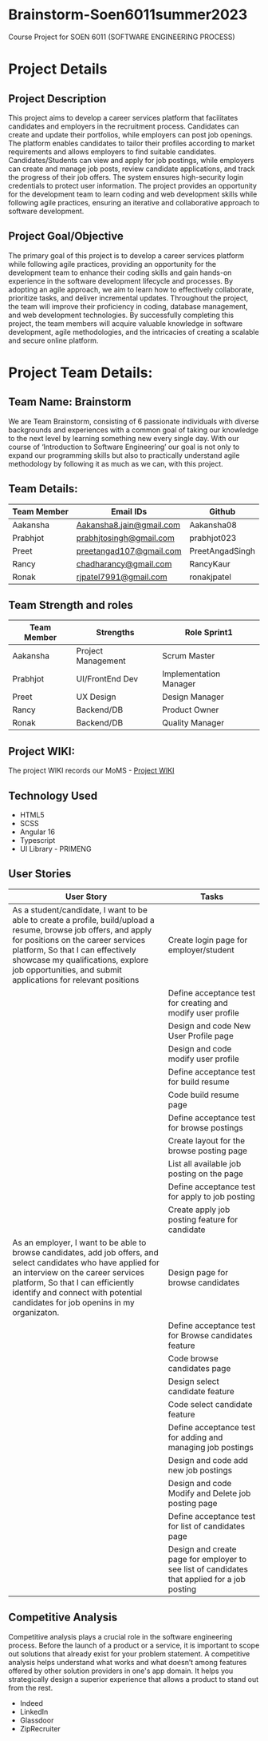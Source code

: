 # Brainstorm-Soen6011summer2023
Course Project for SOEN 6011 (SOFTWARE ENGINEERING PROCESS) 

# Project Details

## Project Description

This project aims to develop a career services platform that facilitates candidates and employers in the recruitment process. Candidates can create and update their portfolios, while employers can post job openings. The platform enables candidates to tailor their profiles according to market requirements and allows employers to find suitable candidates. Candidates/Students can view and apply for job postings, while employers can create and manage job posts, review candidate applications, and track the progress of their job offers. The system ensures high-security login credentials to protect user information. The project provides an opportunity for the development team to learn coding and web development skills while following agile practices, ensuring an iterative and collaborative approach to software development.

## Project Goal/Objective

The primary goal of this project is to develop a career services platform while following agile practices, providing an opportunity for the development team to enhance their coding skills and gain hands-on experience in the software development lifecycle and processes. By adopting an agile approach, we aim to learn how to effectively collaborate, prioritize tasks, and deliver incremental updates. Throughout the project, the team will improve their proficiency in coding, database management, and web development technologies. By successfully completing this project, the team members will acquire valuable knowledge in software development, agile methodologies, and the intricacies of creating a scalable and secure online platform.


# Project Team Details:

## Team Name: **Brainstorm**

We are Team Brainstorm, consisting of 6 passionate individuals with diverse backgrounds and experiences with a common goal of taking our knowledge to the next level by learning something new every single day. With our course of ‘Introduction to Software Engineering’ our goal is not only to expand our programming skills but also to practically understand agile methodology by following it as much as we can, with this project.

## Team Details:

| Team Member | Email IDs                    | Github     |
|-------------|------------------------------|------------|
| Aakansha    | Aakansha8.jain@gmail.com    | Aakansha08 |
| Prabhjot    | prabhjtosingh@gmail.com      | prabhjot023|
| Preet       | preetangad107@gmail.com      | PreetAngadSingh |
| Rancy       | chadharancy@gmail.com        | RancyKaur  |
| Ronak       | rjpatel7991@gmail.com        | ronakjpatel |

## Team Strength and roles

| Team Member | Strengths              | Role Sprint1        |
|-------------|------------------------|---------------------|
| Aakansha    | Project Management     | Scrum Master        |
| Prabhjot    | UI/FrontEnd Dev        | Implementation Manager |
| Preet       | UX Design              | Design Manager      |
| Rancy       | Backend/DB             | Product Owner       |
| Ronak       | Backend/DB             | Quality Manager     |

## Project WIKI:

The project WIKI records our MoMS - [Project WIKI](https://github.com/nmnKumar/Brainstorm-Soen6011summer2023/wiki)

## Technology Used
* HTML5
* SCSS
* Angular 16
* Typescript
* UI Library - PRIMENG

## User Stories
| User Story  | Tasks                  |
|-------------|------------------------|
| As a student/candidate, I want to be able to create a profile, build/upload a resume, browse job offers, and apply for positions on the career services platform, So that I can effectively showcase my qualifications, explore job opportunities, and submit applications for relevant positions|Create login page for employer/student|
||Define acceptance test for creating and modify user profile|
||Design and code New User Profile page|
||Design and code modify user profile|
||Define acceptance test for build resume
||Code build resume page|
||Define acceptance test for browse postings|
||Create layout for the browse posting page|
||List all available job posting on the page|
||Define acceptance test for apply to job posting|
||Create apply job posting feature for candidate|
|As an employer, I want to be able to browse candidates, add job offers, and select candidates who have applied for an interview on the career services platform, So that I can efficiently identify and connect with potential candidates for job openins in my organizaton.| Design page for browse candidates|
||Define acceptance test for Browse candidates feature|
||Code browse candidates page|
||Design select candidate feature| Define acceptance test for select candidate feature|
||Code select candidate feature|
||Define acceptance test for adding and managing job postings|
||Design and code add new job postings|
||Design and code Modify and Delete job posting page|
||Define acceptance test for list of candidates page|
||Design and create page for employer to see list of candidates that applied for a job posting|


## Competitive Analysis
Competitive analysis plays a crucial role in the software engineering process. Before the launch of a product or a service, it is important to scope out solutions that already exist for your problem statement. A competitive analysis helps understand what works and what doesn’t among features offered by other solution providers in one's app domain. It helps you strategically design a superior experience that allows a product to stand out from the rest.
* Indeed
* LinkedIn
* Glassdoor
* ZipRecruiter
